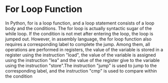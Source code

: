 # For Loop Function

In Python, for is a loop function, and a loop statement consists of a loop body and the conditions. The for loop is actually syntactic sugar of the while loop. If the condition is not met after entering the loop, the loop is jumped out. However, in assembly language, the for loop function also requires a corresponding label to complete the jump. Among them, all operations are performed in registers, the value of the variable is stored in a register using the instruction "load", the value of the variable is assigned using the instruction "lea" and the value of the register give to the variable using the instruction "store".The instruction "jump" is used to jump to the corresponding label, and the instruction "cmp" is used to compare within the condition